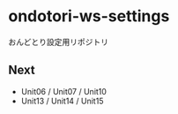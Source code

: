 # ondotori-ws-settings
おんどとり設定用リポジトリ

## Next

- Unit06 / Unit07 / Unit10
- Unit13 / Unit14 / Unit15

